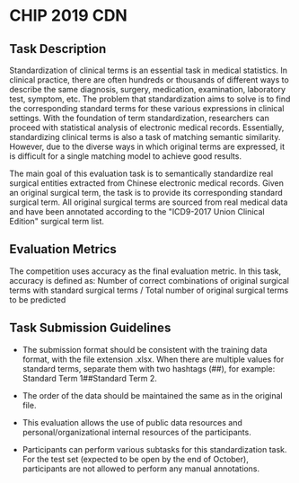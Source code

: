 # CHIP 2019 CDN


## Task Description

Standardization of clinical terms is an essential task in medical statistics. In clinical practice, there are often hundreds or thousands of different ways to describe the same diagnosis, surgery, medication, examination, laboratory test, symptom, etc. The problem that standardization aims to solve is to find the corresponding standard terms for these various expressions in clinical settings. With the foundation of term standardization, researchers can proceed with statistical analysis of electronic medical records. Essentially, standardizing clinical terms is also a task of matching semantic similarity. However, due to the diverse ways in which original terms are expressed, it is difficult for a single matching model to achieve good results.

The main goal of this evaluation task is to semantically standardize real surgical entities extracted from Chinese electronic medical records. Given an original surgical term, the task is to provide its corresponding standard surgical term. All original surgical terms are sourced from real medical data and have been annotated according to the "ICD9-2017 Union Clinical Edition" surgical term list.


## Evaluation Metrics

The competition uses accuracy as the final evaluation metric. In this task, accuracy is defined as:
Number of correct combinations of original surgical terms with standard surgical terms / Total number of original surgical terms to be predicted


## Task Submission Guidelines

- The submission format should be consistent with the training data format, with the file extension .xlsx. When there are multiple values for standard terms, separate them with two hashtags (##), for example: Standard Term 1##Standard Term 2.

- The order of the data should be maintained the same as in the original file.

- This evaluation allows the use of public data resources and personal/organizational internal resources of the participants.

- Participants can perform various subtasks for this standardization task. For the test set (expected to be open by the end of October), participants are not allowed to perform any manual annotations.


